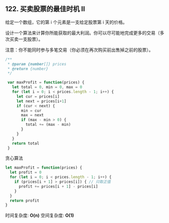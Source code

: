 ## 122. 买卖股票的最佳时机 II

给定一个数组，它的第 i 个元素是一支给定股票第 i 天的价格。

设计一个算法来计算你所能获取的最大利润。你可以尽可能地完成更多的交易（多次买卖一支股票）。

注意：你不能同时参与多笔交易（你必须在再次购买前出售掉之前的股票）。

```js
/**
 * @param {number[]} prices
 * @return {number}
 */

 var maxProfit = function(prices) {
   let total = 0, min = 0, max = 0
   for (let i = 0; i < prices.length - 1; i++) {
     let cur = prices[i]
     let next = prices[i+1]
     if (cur < next) {
       min = cur
       max = next
       if (max - min > 0) {
         total += (max - min)
       }
     }
   }
   return total
 }
```

贪心算法

```js
let maxProfit = function(prices) {
  let profit = 0
  for (let i = 0; i < prices.length - 1; i++) {
    if (prices[i + 1] > prices[i]) { // 只取正值
      profit += prices[i + 1] - prices[i]
    }
  }
  return profit
}
```

时间复杂度: **O(n)**
空间复杂度: **O(1)**